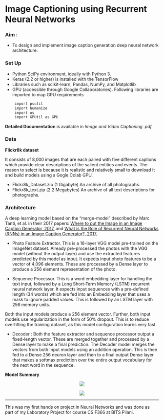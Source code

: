 # Image Captioning using Recurrent Neural Networks

### Aim : 
 - To design and implement image caption generation deep neural network architecture.

### Set Up

 - Python SciPy environment, ideally with Python 3.
 - Keras (2.2 or higher) is installed with the TensorFlow
 - Libraries such as scikit-learn, Pandas, NumPy, and Matplotlib 
 - GPU (accessible through Google Collaboratories). Following libraries are imported to map GPU requirements
    ```python
     import​ psutil 
     import​ humanize 
     import​ os
     import​ GPUtil ​as​ GPU
     ```
  
**Detailed Documentation** is available in *Image and Video Captioning .pdf*

### Data

**Flickr8k dataset**

It consists of 8,000 images that are each paired with five different captions which provide clear descriptions of the salient entities and events. The reason to select is because it is realistic and relatively small to download it and build models using a Gogle Colab GPU.

   - Flickr8k_Dataset.zip (1 Gigabyte) An archive of all photographs.
   - Flickr8k_text.zip (2.2 Megabytes) An archive of all text descriptions for photographs.

### Architecture

A deep learning model based on the “merge-model” described by Marc Tanti, et al. in their 2017 papers: [Where to put the Image in an Image Caption Generator, 2017.](https://arxiv.org/abs/1703.09137)  and  [What is the Role of Recurrent Neural Networks (RNNs) in an Image Caption Generator?, 2017.](https://arxiv.org/abs/1708.02043)


- Photo Feature Extractor. This is a 16-layer VGG model pre-trained on the ImageNet dataset. Already pre-processed the photos with the VGG model (without the output layer) and use the extracted features predicted by this model as input. It ​expects input photo features to be a vector of 4,096 elements. These are processed by a Dense layer to produce a 256 element representation of the photo.

- Sequence Processor. This is a word embedding layer for handling the text input, followed by a Long Short-Term Memory (LSTM) recurrent neural network layer. It expects input sequences with a pre-defined length (34 words) which are fed into an Embedding layer that uses a mask to ignore padded values. This is followed by an LSTM layer with 256 memory units.

Both the input models produce a 256 element vector. Further, both input models use regularization in the form of 50% dropout. This is to reduce overfitting the training dataset, as this model configuration learns very fast.

- Decoder : Both the feature extractor and sequence processor output a fixed-length vector. These are merged together and processed by a Dense layer to make a final prediction. The Decoder model merges the vectors from both input models using an addition operation. This is then fed to a Dense 256 neuron layer and then to a final output Dense layer that makes a softmax prediction over the entire output vocabulary for the next word in the sequence.


**Model Summary**

<p align="center">
  <img src="https://user-images.githubusercontent.com/39693183/84002037-6183e600-a985-11ea-8b18-2803d30b365d.png">
</p>

<p align= "center">
  <img src ="https://user-images.githubusercontent.com/39693183/84052958-e21b0480-a9ce-11ea-82df-ef235f81843d.png">
</p>

---
This was my first hands on project in Neural Networks and was done as part of my Laboratory Project for course CS F366 at BITS Pilani.

